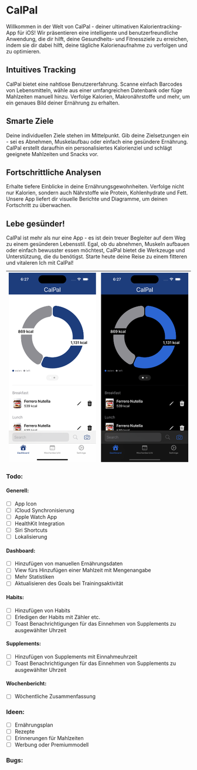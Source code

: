 # CalPal
Willkommen in der Welt von CalPal - deiner ultimativen Kalorientracking-App für iOS! Wir präsentieren eine intelligente und benutzerfreundliche Anwendung, die dir hilft, deine Gesundheits- und Fitnessziele zu erreichen, indem sie dir dabei hilft, deine tägliche Kalorienaufnahme zu verfolgen und zu optimieren.

## Intuitives Tracking
CalPal bietet eine nahtlose Benutzererfahrung. Scanne einfach Barcodes von Lebensmitteln, wähle aus einer umfangreichen Datenbank oder füge Mahlzeiten manuell hinzu. Verfolge Kalorien, Makronährstoffe und mehr, um ein genaues Bild deiner Ernährung zu erhalten.

## Smarte Ziele
Deine individuellen Ziele stehen im Mittelpunkt. Gib deine Zielsetzungen ein - sei es Abnehmen, Muskelaufbau oder einfach eine gesündere Ernährung. CalPal erstellt daraufhin ein personalisiertes Kalorienziel und schlägt geeignete Mahlzeiten und Snacks vor.

## Fortschrittliche Analysen
Erhalte tiefere Einblicke in deine Ernährungsgewohnheiten. Verfolge nicht nur Kalorien, sondern auch Nährstoffe wie Protein, Kohlenhydrate und Fett. Unsere App liefert dir visuelle Berichte und Diagramme, um deinen Fortschritt zu überwachen.

## Lebe gesünder!
CalPal ist mehr als nur eine App - es ist dein treuer Begleiter auf dem Weg zu einem gesünderen Lebensstil. Egal, ob du abnehmen, Muskeln aufbauen oder einfach bewusster essen möchtest, CalPal bietet die Werkzeuge und Unterstützung, die du benötigst. Starte heute deine Reise zu einem fitteren und vitaleren Ich mit CalPal!

|![Dashboard Stand 23.11.23](./screenshots/1_a.png)|![Dashboard (DarkMode) Stand 23.11.23](./screenshots/1_b.png)|
|--|--|

### Todo:
#### Generell:
- [ ] App Icon
- [ ] iCloud Synchronisierung
- [ ] Apple Watch App
- [ ] HealthKit Integration
- [ ] Siri Shortcuts
- [ ] Lokalisierung

#### Dashboard:
- [ ] Hinzufügen von manuellen Ernährungsdaten
- [ ] View fürs Hinzufügen einer Mahlzeit mit Mengenangabe
- [ ] Mehr Statistiken
- [ ] Aktualisieren des Goals bei Trainingsaktivität

#### Habits:
- [ ] Hinzufügen von Habits
- [ ] Erledigen der Habits mit Zähler etc.
- [ ] Toast Benachrichtigungen für das Einnehmen von Supplements zu ausgewählter Uhrzeit

#### Supplements:
- [ ] Hinzufügen von Supplements mit Einnahmeuhrzeit
- [ ] Toast Benachrichtigungen für das Einnehmen von Supplements zu ausgewählter Uhrzeit

#### Wochenbericht:
- [ ] Wöchentliche Zusammenfassung

### Ideen:
- [ ] Ernährungsplan
- [ ] Rezepte
- [ ] Erinnerungen für Mahlzeiten
- [ ] Werbung oder Premiummodell

### Bugs:

